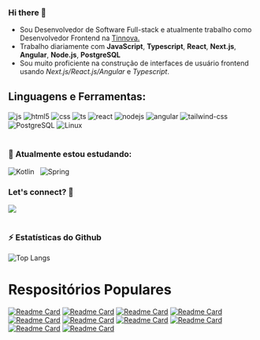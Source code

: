 ### Hi there 👋

+ Sou Desenvolvedor de Software Full-stack e atualmente trabalho como Desenvolvedor Frontend na [Tinnova.](http://www.tinnova.com.br/)
+ Trabalho diariamente com **JavaScript**, **Typescript**, **React**, **Next.js**, **Angular**, **Node.js**, **PostgreSQL**
+ Sou muito proficiente na construção de interfaces de usuário frontend usando *Next.js/React.js/Angular* e *Typescript*.

## Linguagens e Ferramentas:

<div style="display: inline_block">
  <img align="center" alt="js" src="https://img.shields.io/badge/JavaScript-F7DF1E?style=for-the-badge&logo=javascript&logoColor=black" />
  <img align="center" alt="html5" src="https://img.shields.io/badge/HTML5-E34F26?style=for-the-badge&logo=html5&logoColor=white" />
  <img align="center" alt="css" src="https://img.shields.io/badge/CSS3-1572B6?style=for-the-badge&logo=css3&logoColor=white" />
  <img align="center" alt="ts" src="https://img.shields.io/badge/TypeScript-007ACC?style=for-the-badge&logo=typescript&logoColor=white" />
  <img align="center" alt="react" src="https://img.shields.io/badge/React-20232A?style=for-the-badge&logo=react&logoColor=61DAFB" />
  <img align="center" alt="nodejs" src="https://img.shields.io/badge/Node.js-43853D?style=for-the-badge&logo=node.js&logoColor=white" />
  <img align="center" alt="angular" src="https://img.shields.io/badge/Angular-DD0031?style=for-the-badge&logo=angular&logoColor=white" />
  <img align="center" alt="tailwind-css" src="https://img.shields.io/badge/Tailwind_CSS-38B2AC?style=for-the-badge&logo=tailwind-css&logoColor=white" />
  <img align="center" alt="PostgreSQL" src="https://img.shields.io/badge/PostgreSQL-316192?style=for-the-badge&logo=postgresql&logoColor=white" />
  <img align="center" alt="Linux" src="https://img.shields.io/badge/Linux-FCC624?style=for-the-badge&logo=linux&logoColor=black" />
</div>

<br/>

### 🚀 Atualmente estou estudando:</summary>

<img src="https://img.shields.io/badge/Kotlin-0095D5?&style=for-the-badge&logo=kotlin&logoColor=white" title="Kotlin" alt="Kotlin" /></code> &nbsp;
<img src="https://img.shields.io/badge/Spring-6DB33F?style=for-the-badge&logo=spring&logoColor=white" title="Spring" alt="Spring" /></code>
</p>

### Let's connect? 🤝

<a href="https://www.linkedin.com/in/manoelps/"><img src="https://img.shields.io/badge/LinkedIn-0077B5?style=for-the-badge&logo=linkedin&logoColor=white"/></a>

#

### ⚡ Estatísticas do Github</b></summary>

![Top Langs](https://github-readme-stats.vercel.app/api/top-langs/?username=manoelps&layout=compact)

# Respositórios Populares

[![Readme Card](https://github-readme-stats.vercel.app/api/pin/?username=manoelps&repo=Website-Aluguel-de-Carros-NextJS)](https://github.com/manoelps/Website-Aluguel-de-Carros-NextJS )
[![Readme Card](https://github-readme-stats.vercel.app/api/pin/?username=manoelps&repo=JWT-com-nodejs)](https://github.com/manoelps/JWT-com-nodejs)
[![Readme Card](https://github-readme-stats.vercel.app/api/pin/?username=manoelps&repo=JWT-com-nodejs-e-MySQL )](https://github.com/manoelps/JWT-com-nodejs-e-MySQL )
[![Readme Card](https://github-readme-stats.vercel.app/api/pin/?username=manoelps&repo=Brain-Agriculture-AdonisJS)](https://github.com/manoelps/Brain-Agriculture-AdonisJS)
[![Readme Card](https://github-readme-stats.vercel.app/api/pin/?username=manoelps&repo=Jogo-Organizar-Itens-NextJS)](https://github.com/manoelps/Jogo-Organizar-Itens-NextJS)
[![Readme Card](https://github-readme-stats.vercel.app/api/pin/?username=manoelps&repo=Jogo-da-Memoria-NextJS)](https://github.com/manoelps/Jogo-da-Memoria-NextJS)
[![Readme Card](https://github-readme-stats.vercel.app/api/pin/?username=manoelps&repo=Jogo-da-Forca-NextJS)](https://github.com/manoelps/Jogo-da-Forca-NextJS)
[![Readme Card](https://github-readme-stats.vercel.app/api/pin/?username=manoelps&repo=Jogo-Pedra-Papel-Tesoura-NextJS)](https://github.com/manoelps/Jogo-Pedra-Papel-Tesoura-NextJS)
[![Readme Card](https://github-readme-stats.vercel.app/api/pin/?username=manoelps&repo=Jogo-da-Velha-NextJS)](https://github.com/manoelps/Jogo-da-Velha-NextJS)
[![Readme Card](https://github-readme-stats.vercel.app/api/pin/?username=manoelps&repo=desafio-front-end-reactjs)](https://github.com/manoelps/desafio-front-end-reactjs)
